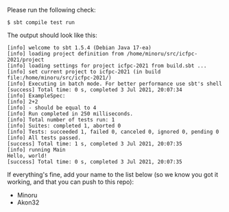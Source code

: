 Please run the following check:

```
$ sbt compile test run
```

The output should look like this:

```
[info] welcome to sbt 1.5.4 (Debian Java 17-ea)
[info] loading project definition from /home/minoru/src/icfpc-2021/project
[info] loading settings for project icfpc-2021 from build.sbt ...
[info] set current project to icfpc-2021 (in build file:/home/minoru/src/icfpc-2021/)
[info] Executing in batch mode. For better performance use sbt's shell
[success] Total time: 0 s, completed 3 Jul 2021, 20:07:34
[info] ExampleSpec:
[info] 2+2
[info] - should be equal to 4
[info] Run completed in 250 milliseconds.
[info] Total number of tests run: 1
[info] Suites: completed 1, aborted 0
[info] Tests: succeeded 1, failed 0, canceled 0, ignored 0, pending 0
[info] All tests passed.
[success] Total time: 1 s, completed 3 Jul 2021, 20:07:35
[info] running Main
Hello, world!
[success] Total time: 0 s, completed 3 Jul 2021, 20:07:35
```

If everything's fine, add your name to the list below (so we know you got it
working, and that you can push to this repo):

- Minoru
- Akon32

